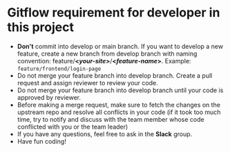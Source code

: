 # Gitflow requirement for developer in this project

- **Don't** commit into develop or main branch. If you want to develop a new feature, create a new branch from develop branch with naming convention: feature/**&lt;_your-site_&gt;**/**&lt;_feature-name_&gt;**. Example: `feature/frontend/login-page`
- Do not merge your feature branch into develop branch. Create a pull request and assign reviewer to review your code.
- Do not merge your feature branch into develop branch until your code is approved by reviewer.
- Before making a merge request, make sure to fetch the changes on the upstream repo and resolve all conflicts in your code (if it took too much time, try to notify and discuss with the team member whose code conflicted with you or the team leader)
- If you have any questions, feel free to ask in the **Slack** group.
- Have fun coding!
